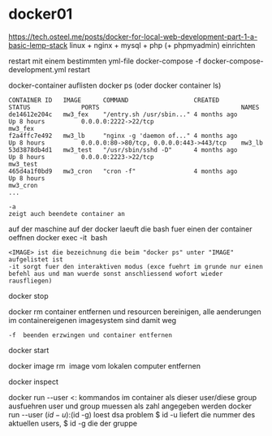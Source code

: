 # docker01
https://tech.osteel.me/posts/docker-for-local-web-development-part-1-a-basic-lemp-stack
	linux + nginx + mysql + php (+ phpmyadmin) einrichten


restart mit einem bestimmten yml-file
	docker-compose -f docker-compose-development.yml restart
	
docker-container auflisten
	docker ps
	(oder docker container ls)
	
	CONTAINER ID   IMAGE      COMMAND                  CREATED             STATUS              PORTS                                       NAMES
	de14612e204c   mw3_fex    "/entry.sh /usr/sbin..." 4 months ago        Up 8 hours          0.0.0.0:2222->22/tcp                        mw3_fex
	f2a4ffc7e492   mw3_lb     "nginx -g 'daemon of..." 4 months ago        Up 8 hours          0.0.0.0:80->80/tcp, 0.0.0.0:443->443/tcp    mw3_lb
	53d3878db4d1   mw3_test   "/usr/sbin/sshd -D"      4 months ago        Up 8 hours          0.0.0.0:2223->22/tcp                        mw3_test
	465d4a1f0bd9   mw3_cron   "cron -f"                4 months ago        Up 8 hours                                                      mw3_cron
	...
	
	-a
	zeigt auch beendete container an

auf der maschine auf der docker laeuft die bash fuer einen der container oeffnen
	docker exec -it <IMAGE> bash
	
	<IMAGE> ist die bezeichnung die beim "docker ps" unter "IMAGE" aufgelistet ist
	-it sorgt fuer den interaktiven modus (exce fuehrt im grunde nur einen befehl aus und man wuerde sonst anschliessend wofort wieder rausfliegen)

docker stop <container-id>

docker rm <name>
	container entfernen und resourcen bereinigen, alle aenderungen im containereigenen imagesystem sind damit weg

	-f	beenden erzwingen und container entfernen

docker start <name>

docker image rm <image>
	image vom lokalen computer entfernen

docker inspect <IMAGE>

docker run --user <<user>:<group>
	kommandos im container als dieser user/diese group ausfuehren
	user und group muessen als zahl angegeben werden
		docker run --user $(id -u):$(id -g)
			loest dsa problem $ id -u liefert die nummer des aktuellen users, $ id -g die der gruppe
